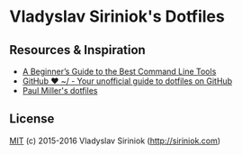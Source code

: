 # Vladyslav Siriniok's Dotfiles

## Resources & Inspiration

* [A Beginner’s Guide to the Best Command Line Tools](https://webdevstudios.com/2015/02/10/a-beginners-guide-to-the-best-command-line-tools/)
* [GitHub ❤ ~/ - Your unofficial guide to dotfiles on GitHub](https://dotfiles.github.io/)
* [Paul Miller's dotfiles](https://github.com/paulmillr/dotfiles)

## License

[MIT](https://github.com/siriniok/dotfiles/blob/master/LICENSE) (c) 2015-2016 Vladyslav Siriniok (http://siriniok.com)
